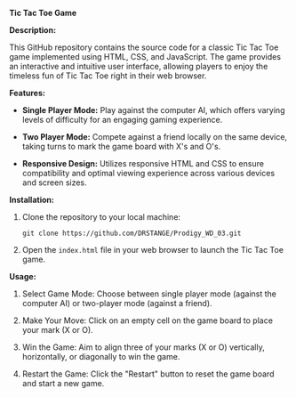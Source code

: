 

**Tic Tac Toe Game**

**Description:**

This GitHub repository contains the source code for a classic Tic Tac Toe game implemented using HTML, CSS, and JavaScript. The game provides an interactive and intuitive user interface, allowing players to enjoy the timeless fun of Tic Tac Toe right in their web browser.

**Features:**

- **Single Player Mode:** Play against the computer AI, which offers varying levels of difficulty for an engaging gaming experience.
  
- **Two Player Mode:** Compete against a friend locally on the same device, taking turns to mark the game board with X's and O's.
  
- **Responsive Design:** Utilizes responsive HTML and CSS to ensure compatibility and optimal viewing experience across various devices and screen sizes.
  


**Installation:**

1. Clone the repository to your local machine:

   ```
   git clone https://github.com/DRSTANGE/Prodigy_WD_03.git
   ```

2. Open the `index.html` file in your web browser to launch the Tic Tac Toe game.

**Usage:**

1. Select Game Mode: Choose between single player mode (against the computer AI) or two-player mode (against a friend).
  
2. Make Your Move: Click on an empty cell on the game board to place your mark (X or O).
  
3. Win the Game: Aim to align three of your marks (X or O) vertically, horizontally, or diagonally to win the game.
  
4. Restart the Game: Click the "Restart" button to reset the game board and start a new game.

